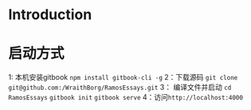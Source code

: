 # Introduction
# 启动方式
1: 本机安装gitbook
`npm install gitbook-cli -g`
2：下载源码
`git clone git@github.com:/WraithBorg/RamosEssays.git`
3： 编译文件并启动
`cd RamosEssays`
`gitbook init`
`gitbook serve`
4：访问`http://localhost:4000`
